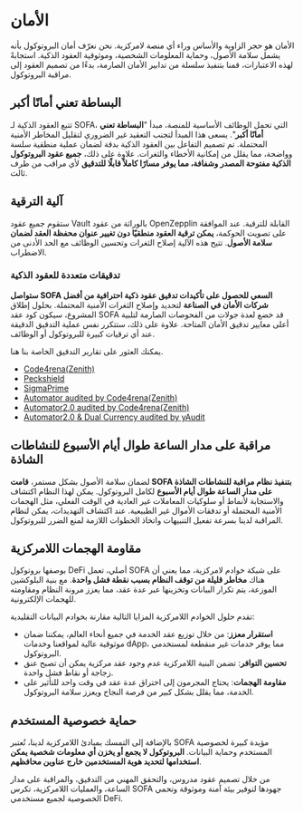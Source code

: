 # الأمان

الأمان هو حجر الزاوية والأساس وراء أي منصة لامركزية. نحن نعرّف أمان البروتوكول بأنه يشمل سلامة الأصول، وحماية المعلومات الشخصية، وموثوقية العقود الذكية. استجابةً لهذه الاعتبارات، قمنا بتنفيذ سلسلة من تدابير الأمان الصارمة، بدءًا من تصميم العقود إلى مراقبة البروتوكول.

## البساطة تعني أمانًا أكبر

تتبع العقود الذكية لـ SOFA، التي تحمل الوظائف الأساسية للمنصة، مبدأ "**البساطة تعني أمانًا أكبر**". يسعى هذا المبدأ لتجنب التعقيد غير الضروري لتقليل المخاطر الأمنية المحتملة. تم تصميم التفاعل بين العقود الذكية بدقة لضمان عملية منطقية سلسة وواضحة، مما يقلل من إمكانية الأخطاء والثغرات. علاوة على ذلك، **جميع عقود البروتوكول الذكية مفتوحة المصدر وشفافة، مما يوفر مسارًا كاملاً قابلًا للتدقيق** لأي مراقب من طرف ثالث.

## آلية الترقية

ستقوم جميع عقود Vault بالوراثة من عقود OpenZepplin القابلة للترقية. عند الموافقة على تصويت الحوكمة، **يمكن ترقية العقود منطقيًا دون تغيير عنوان محفظة العقد لضمان سلامة الأصول**. تتيح هذه الآلية إصلاح الثغرات وتحسين الوظائف مع الحد الأدنى من الاضطراب.

### تدقيقات متعددة للعقود الذكية

**ستواصل SOFA السعي للحصول على تأكيدات تدقيق عقود ذكية احترافية من أفضل شركات الأمان في الصناعة** لتحديد وإصلاح الثغرات الأمنية المحتملة. بحلول إطلاق المشروع، سيكون كود عقد SOFA قد خضع لعدة جولات من الفحوصات الصارمة لتلبية أعلى معايير تدقيق الأمان المتاحة. علاوة على ذلك، ستتكرر نفس عملية التدقيق الدقيقة عند أي ترقيات كبيرة للبروتوكول أو الوظائف.

يمكنك العثور على تقارير التدقيق الخاصة بنا هنا.
  - [Code4rena(Zenith)](https://github.com/zenith-security/reports/blob/main/reports/Audit%20Report%20-%20Sofa%20%28May%202024%29.pdf)
  - [Peckshield](https://github.com/peckshield/publications/blob/master/audit_reports/PeckShield-Audit-Report-Sofa-v1.0.pdf)
  - [SigmaPrime](https://github.com/sigp/public-audits/blob/master/reports/sofa/review.pdf)
  - [Automator audited by Code4rena(Zenith)](https://github.com/zenith-security/reports/blob/main/reports/Audit%20Report%20-%20Sofa%20Automator%28Oct%202024%29.pdf)
  - [Automator2.0 audited by Code4rena(Zenith)](https://github.com/zenith-security/reports/blob/main/reports/Zenith%20Audit%20Report%20-%20Sofa%20Automator%202.0.pdf)
  - [Automator2.0 & Dual Currency audited by yAudit](https://reports.electisec.com/reports/01-2025-Sofa-Protocol)

## مراقبة على مدار الساعة طوال أيام الأسبوع للنشاطات الشاذة

لضمان سلامة الأصول بشكل مستمر، **قامت SOFA بتنفيذ نظام مراقبة للنشاطات الشاذة على مدار الساعة طوال أيام الأسبوع** لكامل البروتوكول. يمكن لهذا النظام اكتشاف والاستجابة لأنماط أو سلوكيات المعاملات غير العادية في الوقت الفعلي، مثل الهجمات الأمنية المحتملة أو تدفقات الأموال غير الطبيعية. عند اكتشاف التهديدات، يمكن لنظام المراقبة لدينا بسرعة تفعيل التنبيهات واتخاذ الخطوات اللازمة لمنع الضرر للبروتوكول.

## مقاومة الهجمات اللامركزية

بوصفها بروتوكول DeFi أصلي، تعمل SOFA على شبكة خوادم لامركزية، مما يعني أن هناك **مخاطر قليلة من توقف النظام بسبب نقطة فشل واحدة**. مع بنية البلوكشين الموزعة، يتم تكرار البيانات وتخزينها عبر عدة عقد، مما يعزز مرونة النظام ومقاومته للهجمات الإلكترونية.

تقدم حلول الخوادم اللامركزية المزايا التالية مقارنة بخوادم البيانات التقليدية:

- **استقرار معزز**: من خلال توزيع عقد الخدمة في جميع أنحاء العالم، يمكننا ضمان موثوقية عالية لمواقعنا وخدمات dApp، مما يوفر خدمات غير منقطعة لمستخدمي البروتوكول.
- **تحسين التوافر**: تضمن البنية اللامركزية عدم وجود عقد مركزية يمكن أن تصبح عنق زجاجة أو نقاط فشل واحدة.
- **مقاومة الهجمات**: يحتاج المجرمون إلى اختراق عدة عقد في وقت واحد للتأثير على الخدمة، مما يقلل بشكل كبير من فرصة النجاح ويعزز سلامة البروتوكول.

## حماية خصوصية المستخدم

بالإضافة إلى التمسك بمبادئ اللامركزية لدينا، تُعتبر SOFA مؤيدة كبيرة لخصوصية المستخدم وحماية البيانات. **البروتوكول لا يجمع أو يخزن أي معلومات شخصية يمكن استخدامها لتحديد هوية المستخدمين خارج عناوين محافظهم**.

من خلال تصميم عقود مدروس، والتحقق المهني من التدقيق، والمراقبة على مدار الساعة، والعمليات اللامركزية، تكرس SOFA جهودها لتوفير بيئة آمنة وموثوقة وتحمي الخصوصية لجميع مستخدمي DeFi.